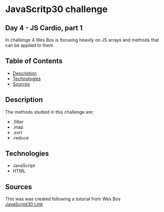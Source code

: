 # JavaScritp30 challenge
## Day 4 - JS Cardio, part 1 

In challenge 4 Wes Bos is focusing heavily on JS arrays and methods that can be applied to them.

## Table of Contents

* [Description](#description)
* [Technologies](#technologies)
* [Sources](#sources)

## Description

The methods studied in this challenge are:  

* .filter
* .map
* .sort
* .reduce

## Technologies

* JavaScript
* HTML

## Sources

This was was created following a tutorial from Wes Bos    
[JavaScript30 Link](https://javascript30.com/)
